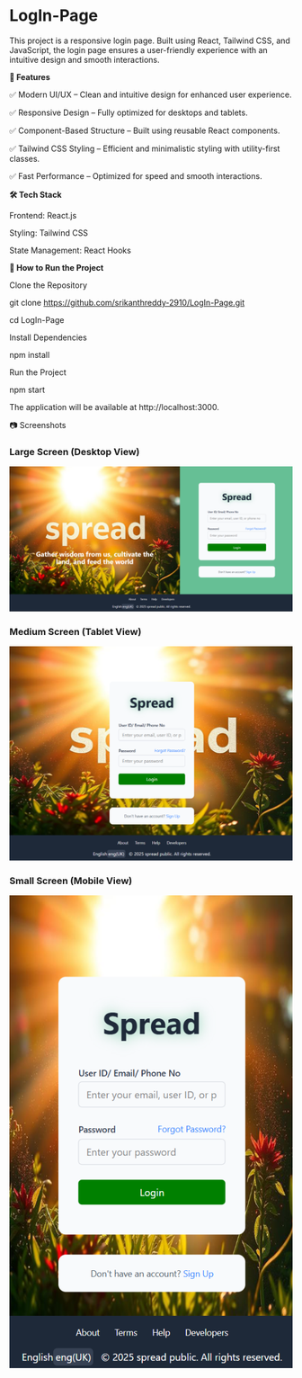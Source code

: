 # LogIn-Page

This project is a responsive login page. Built using React, Tailwind CSS, and JavaScript, the login page ensures a user-friendly experience with an intuitive design and smooth interactions.


**📌 Features**

✅ Modern UI/UX – Clean and intuitive design for enhanced user experience.

✅ Responsive Design – Fully optimized for desktops and tablets.

✅ Component-Based Structure – Built using reusable React components.

✅ Tailwind CSS Styling – Efficient and minimalistic styling with utility-first classes.

✅ Fast Performance – Optimized for speed and smooth interactions.


**🛠️ Tech Stack**

Frontend: React.js

Styling: Tailwind CSS

State Management: React Hooks


**🚀 How to Run the Project**

Clone the Repository

git clone https://github.com/srikanthreddy-2910/LogIn-Page.git

cd LogIn-Page


Install Dependencies

npm install


Run the Project

npm start

The application will be available at http://localhost:3000.


📷 Screenshots
### Large Screen (Desktop View)
![Large Screen](https://github.com/srikanthreddy-2910/LogIn-Page/blob/3c63fd9b4e931b37b8c55628cbf53b89bf4def64/LongScreen.png)

### Medium Screen (Tablet View)
![Medium Screen](https://github.com/srikanthreddy-2910/LogIn-Page/blob/3c63fd9b4e931b37b8c55628cbf53b89bf4def64/MediumScreen.png)

### Small Screen (Mobile View)
![Small Screen](https://github.com/srikanthreddy-2910/LogIn-Page/blob/3c63fd9b4e931b37b8c55628cbf53b89bf4def64/SmallScreen.png)



